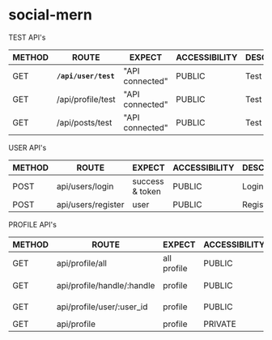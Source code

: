 # social-mern

TEST API's

| METHOD 	  | ROUTE             	| EXPECT          	  | ACCESSIBILITY 	| DESCRIPTION 	|
|--------	  |-------------------	|-----------------	  |---------------	|-------------	|
| GET    	  | **`/api/user/test`**    	| "API connected" 	  | PUBLIC        	| Test route  	|
| GET    	  | /api/profile/test 	| "API connected" 	  | PUBLIC        	| Test route  	|
| GET    	  | /api/posts/test   	| "API connected" 	  | PUBLIC        	| Test route  	|


USER API's

| METHOD 	  | ROUTE             	| EXPECT          	| ACCESSIBILITY 	| DESCRIPTION 	|
|--------	  |-------------------	|-----------------	|---------------	|-------------	|
| POST    	| api/users/login    	| success & token 	| PUBLIC        	| Login route  	|
| POST    	| api/users/register 	| user            	| PUBLIC        	| Register route|



PROFILE API's

| METHOD 	  | ROUTE             	        | EXPECT          	| ACCESSIBILITY 	| DESCRIPTION 	|
|--------	  |-------------------	        |-----------------	|---------------	|-------------	|
| GET    	  | api/profile/all  	          | all profile     	| PUBLIC        	| all profile  	|
| GET    	  | api/profile/handle/:handle 	| profile         	| PUBLIC        	| handle  *e.g.* `/handle/saurabh` |
| GET    	  | api/profile/user/:user_id	  | profile         	| PUBLIC        	| user profile  *e.g.* `/user/5j3jwhb7rsgf87u` |
| GET    	  | api/profile                 | profile         	| PRIVATE       	| user profile  |



